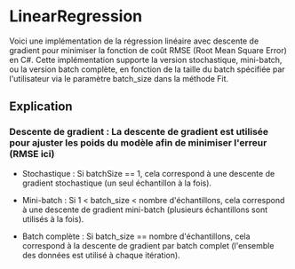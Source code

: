 # LinearRegression

Voici une implémentation de la régression linéaire avec descente de gradient pour minimiser la fonction de coût RMSE (Root Mean Square Error) en C#. Cette implémentation supporte la version stochastique, mini-batch, ou la version batch complète, en fonction de la taille du batch spécifiée par l'utilisateur via le paramètre batch_size dans la méthode Fit.

## Explication

### Descente de gradient : La descente de gradient est utilisée pour ajuster les poids du modèle afin de minimiser l'erreur (RMSE ici)

* Stochastique : Si batchSize == 1, cela correspond à une descente de gradient stochastique (un seul échantillon à la fois).

* Mini-batch : Si 1 < batch_size < nombre d'échantillons, cela correspond à une descente de gradient mini-batch (plusieurs échantillons sont utilisés à la fois).

* Batch complète : Si batch_size == nombre d'échantillons, cela correspond à la descente de gradient par batch complet (l'ensemble des données est utilisé à chaque itération).
